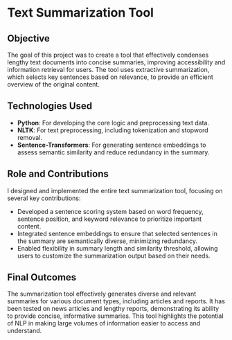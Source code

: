 # Text Summarization Tool

## Objective
The goal of this project was to create a tool that effectively condenses lengthy text documents into concise summaries, improving accessibility and information retrieval for users. The tool uses extractive summarization, which selects key sentences based on relevance, to provide an efficient overview of the original content.

## Technologies Used
- **Python**: For developing the core logic and preprocessing text data.
- **NLTK**: For text preprocessing, including tokenization and stopword removal.
- **Sentence-Transformers**: For generating sentence embeddings to assess semantic similarity and reduce redundancy in the summary.

## Role and Contributions
I designed and implemented the entire text summarization tool, focusing on several key contributions:
- Developed a sentence scoring system based on word frequency, sentence position, and keyword relevance to prioritize important content.
- Integrated sentence embeddings to ensure that selected sentences in the summary are semantically diverse, minimizing redundancy.
- Enabled flexibility in summary length and similarity threshold, allowing users to customize the summarization output based on their needs.

## Final Outcomes
The summarization tool effectively generates diverse and relevant summaries for various document types, including articles and reports. It has been tested on news articles and lengthy reports, demonstrating its ability to provide concise, informative summaries. This tool highlights the potential of NLP in making large volumes of information easier to access and understand.
